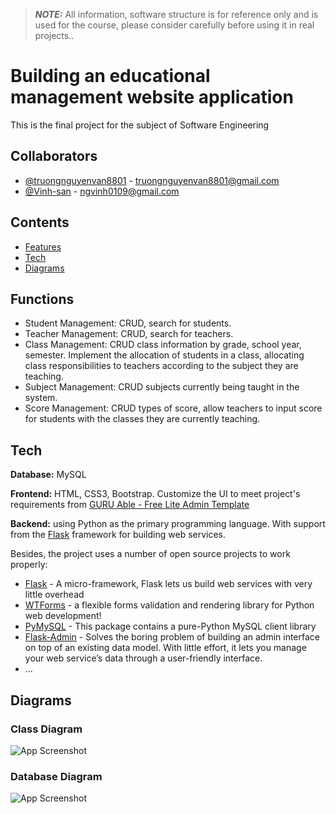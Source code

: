 > **_NOTE:_**  All information, software structure is for reference only and is used for the course, please consider carefully before using it in real projects..

# Building an educational management website application

This is the final project for the subject of Software Engineering


## Collaborators

- [@truongnguyenvan8801](https://github.com/truongnguyenvan8801) - truongnguyenvan8801@gmail.com
- [@Vinh-san](https://github.com/Vinh-san) - ngvinh0109@gmail.com

## Contents

- [Features](https://github.com/truongnguyenvan8801/ManagementStudent_Flask#Features)
- [Tech](https://github.com/truongnguyenvan8801/ManagementStudent_Flask#Tech)
- [Diagrams](https://github.com/truongnguyenvan8801/ManagementStudent_Flask#Diagrams)


## Functions

- Student Management: CRUD, search for students.
- Teacher Management: CRUD, search for teachers.
- Class Management: CRUD class information by grade, school year, semester. Implement the allocation of students in a class, allocating class responsibilities to         teachers according to the subject they are teaching.
- Subject Management: CRUD subjects currently being taught in the system.
- Score Management: CRUD types of score, allow teachers to input score for students with the classes they are currently teaching.


## Tech

**Database:** MySQL

**Frontend:** HTML, CSS3, Bootstrap. Customize the UI to meet project's requirements from [GURU Able - Free Lite Admin Template](https://github.com/technext/guruable2)

**Backend:** using Python as the primary programming language. With support from the [<ins>Flask</ins>](https://flask.palletsprojects.com/en/2.1.x/) framework for building web services.

Besides, the project uses a number of open source projects to work properly:
- [<ins>Flask</ins>](https://flask.palletsprojects.com/en/2.1.x/) -  A micro-framework, Flask lets us build web services with very little overhead
- [<ins>WTForms</ins>](https://wtforms.readthedocs.io/en/3.0.x/) - a flexible forms validation and rendering library for Python web development!
- [<ins>PyMySQL</ins>](https://pypi.org/project/PyMySQL/#documentation) - This package contains a pure-Python MySQL client library
- [<ins>Flask-Admin</ins>](https://flask-admin.readthedocs.io/en/latest/) - Solves the boring problem of building an admin interface on top of an existing data model. With little effort, it lets you manage your web service’s data through a user-friendly interface.
- ...


## Diagrams

### Class Diagram

![App Screenshot](https://imgur.com/Ww3cmyU.png)

### Database Diagram

![App Screenshot](https://imgur.com/2ok4EEs.png)




